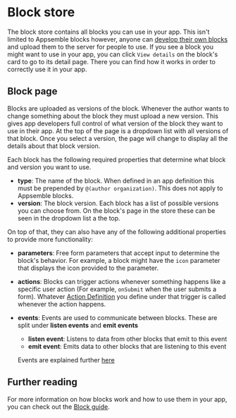 # Block store

The block store contains all blocks you can use in your app. This isn't limited to Appsemble blocks
however, anyone can [develop their own blocks](../development/developing-blocks.md) and upload them
to the server for people to use. If you see a block you might want to use in your app, you can click
`View details` on the block's card to go to its detail page. There you can find how it works in
order to correctly use it in your app.

## Block page

Blocks are uploaded as versions of the block. Whenever the author wants to change something about
the block they must upload a new version. This gives app developers full control of what version of
the block they want to use in their app. At the top of the page is a dropdown list with all versions
of that block. Once you select a version, the page will change to display all the details about that
block version.

Each block has the following required properties that determine what block and version you want to
use.

- **type**: The name of the block. When defined in an app definition this must be prepended by
  `@(author organization)`. This does not apply to Appsemble blocks.
- **version**: The block version. Each block has a list of possible versions you can choose from. On
  the block's page in the store these can be seen in the dropdown list a the top.

On top of that, they can also have any of the following additional properties to provide more
functionality:

- **parameters**: Free form parameters that accept input to determine the block's behavior. For
  example, a block might have the `icon` parameter that displays the icon provided to the parameter.
- **actions**: Blocks can trigger actions whenever something happens like a specific user action
  (For example, `onSubmit` when the user submits a form). Whatever
  [Action Definition](../actions/index.mdx) you define under that trigger is called whenever the
  action happens.
- **events**: Events are used to communicate between blocks. These are split under **listen events**
  and **emit events**

  - **listen event**: Listens to data from other blocks that emit to this event
  - **emit event**: Emits data to other blocks that are listening to this event

  Events are explained further [here](../guides/events.md)

## Further reading

For more information on how blocks work and how to use them in your app, you can check out the
[Block guide](../app/blocks.md).
